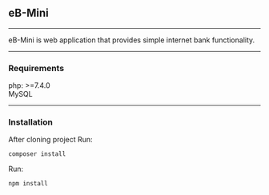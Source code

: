 ## eB-Mini

--- 
eB-Mini is web application that provides simple internet bank functionality. 

--- 

### Requirements
php: >=7.4.0 
<br> 
MySQL 

--- 
### Installation 
After cloning project
Run:

    composer install
Run:

    npm install



    
